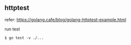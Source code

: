 ## httptest

refer: https://golang.cafe/blog/golang-httptest-example.html

run test

	$ go test -v ./...

